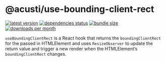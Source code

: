 # @acusti/use-bounding-client-rect

[![latest version](https://img.shields.io/npm/v/@acusti/use-bounding-client-rect?style=for-the-badge)](https://www.npmjs.com/package/@acusti/use-bounding-client-rect)
[![dependencies status](https://img.shields.io/david/acusti/uikit?path=packages%2Fuse-bounding-client-rect&style=for-the-badge)](https://david-dm.org/acusti/uikit?path=packages%2Fuse-bounding-client-rect)
[![bundle size](https://img.shields.io/bundlephobia/minzip/@acusti/use-bounding-client-rect?style=for-the-badge)](https://bundlephobia.com/package/@acusti/use-bounding-client-rect)
[![downloads per month](https://img.shields.io/npm/dm/@acusti/use-bounding-client-rect?style=for-the-badge)](https://www.npmjs.com/package/@acusti/use-bounding-client-rect)

`useBoundingClientRect` is a React hook that returns the
`boundingClientRect` for the passed in HTMLElement and uses
`ResizeObserver` to update the return value and trigger a new render when
the HTMLElement’s `boundingClientRect` changes.
